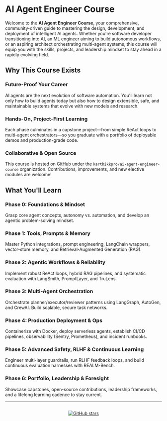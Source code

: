 # AI Agent Engineer Course

Welcome to the **AI Agent Engineer Course**, your comprehensive, community-driven guide to mastering the design, development, and deployment of intelligent AI agents. Whether you're software developer transitioning into AI, an ML engineer aiming to build autonomous workflows, or an aspiring architect orchestrating multi-agent systems, this course will equip you with the skills, projects, and leadership mindset to stay ahead in a rapidly evolving field.

## Why This Course Exists

### Future-Proof Your Career

AI agents are the next evolution of software automation. You'll learn not only how to build agents today but also how to design extensible, safe, and maintainable systems that evolve with new models and research.

### Hands-On, Project-First Learning

Each phase culminates in a capstone project—from simple ReAct loops to multi-agent orchestrators—so you graduate with a portfolio of deployable demos and production-grade code.

### Collaborative & Open Source

This course is hosted on GitHub under the `karthikkpro/ai-agent-engineer-course` organization. Contributions, improvements, and new elective modules are welcome!

## What You'll Learn

### Phase 0: Foundations & Mindset

Grasp core agent concepts, autonomy vs. automation, and develop an agentic problem-solving mindset.

### Phase 1: Tools, Prompts & Memory

Master Python integrations, prompt engineering, LangChain wrappers, vector-store memory, and Retrieval-Augmented Generation (RAG).

### Phase 2: Agentic Workflows & Reliability

Implement robust ReAct loops, hybrid RAG pipelines, and systematic evaluation with LangSmith, PromptLayer, and TruLens.

### Phase 3: Multi-Agent Orchestration

Orchestrate planner/executor/reviewer patterns using LangGraph, AutoGen, and CrewAI. Build scalable, secure task networks.

### Phase 4: Production Deployment & Ops

Containerize with Docker, deploy serverless agents, establish CI/CD pipelines, observability (Sentry, Prometheus), and incident runbooks.

### Phase 5: Advanced Safety, RLHF & Continuous Learning

Engineer multi-layer guardrails, run RLHF feedback loops, and build continuous evaluation harnesses with REALM-Bench.

### Phase 6: Portfolio, Leadership & Foresight

Showcase capstones, open-source contributions, leadership frameworks, and a lifelong learning cadence to stay current.

---

<div style="text-align:center; margin-top:2em;">
  <a href="https://github.com/karthikkpro/ai-agent-engineer-course/stargazers" target="_blank">
    <img src="https://img.shields.io/github/stars/karthikkpro/ai-agent-engineer-course?style=social" alt="GitHub stars" />
  </a>
</div>

